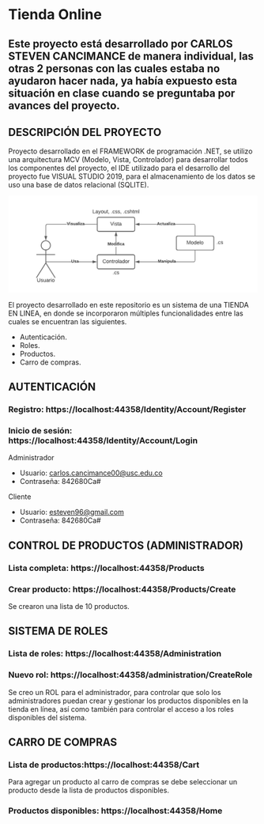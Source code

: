 # Tienda Online

## Este proyecto está desarrollado por CARLOS STEVEN CANCIMANCE de manera individual, las otras 2 personas con las cuales estaba no ayudaron hacer nada, ya había expuesto esta situación en clase cuando se preguntaba por avances del proyecto.

## DESCRIPCIÓN DEL PROYECTO

Proyecto desarrollado en el FRAMEWORK de programación .NET, se utilizo una arquitectura MCV (Modelo, Vista, Controlador) para desarrollar todos los componentes del proyecto, el IDE utilizado para el desarrollo del proyecto fue VISUAL STUDIO 2019, para el almacenamiento de los datos se uso una base de datos relacional (SQLITE).

![](wwwroot/Content/Images/diagrama_arquitectura.png)

El proyecto desarrollado en este repositorio es un sistema de una TIENDA EN LINEA, en donde se incorporaron múltiples funcionalidades entre las cuales se encuentran las siguientes.

- Autenticación.
- Roles.
- Productos.
- Carro de compras.

## AUTENTICACIÓN 

### Registro: https://localhost:44358/Identity/Account/Register
### Inicio de sesión: https://localhost:44358/Identity/Account/Login

Administrador
- Usuario: carlos.cancimance00@usc.edu.co
- Contraseña: 842680Ca#

Cliente
- Usuario: esteven96@gmail.com
- Contraseña: 842680Ca#

## CONTROL DE PRODUCTOS (ADMINISTRADOR)
### Lista completa: https://localhost:44358/Products
### Crear producto: https://localhost:44358/Products/Create

Se crearon una lista de 10 productos.

## SISTEMA DE ROLES
### Lista de roles: https://localhost:44358/Administration
### Nuevo rol: https://localhost:44358/administration/CreateRole

Se creo un ROL para el administrador, para controlar que solo los administradores puedan crear y gestionar los productos disponibles en la tienda en línea, así como también para controlar el acceso a los roles disponibles del sistema.

## CARRO DE COMPRAS
### Lista de productos:https://localhost:44358/Cart

Para agregar un producto al carro de compras se debe seleccionar un producto desde la lista de productos disponibles.

### Productos disponibles: https://localhost:44358/Home
